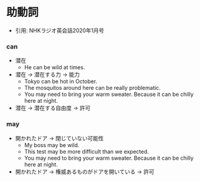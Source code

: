 # 助動詞
- 引用: NHKラジオ英会話2020年1月号

### can
- 潜在
  - He can be wild at times.
- 潜在 -> 潜在する力 -> 能力
  - Tokyo can be hot in October.
  - The mosquitos around here can be really problematic.
  - You may need to bring your warm sweater. Because it can be chilly here at night.
- 潜在 -> 潜在する自由度 -> 許可

### may
- 開かれたドア -> 閉じていない可能性
  - My boss may be wild.
  - This test may be more difficult than we expected.
  - You may need to bring your warm sweater. Because it can be chilly here at night.
- 開かれたドア -> 権威あるものがドアを開いている -> 許可
